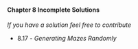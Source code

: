 #### Chapter 8 Incomplete Solutions

*If you have a solution feel free to contribute*

- 8.17 - *Generating Mazes Randomly*
